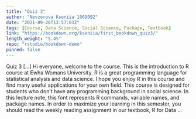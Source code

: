 ```yaml
---
title: "Quiz 3"
author: "Nevzorova Kseniia 1869092"
date: "2021-09-26T13:57:03Z"
tags: [Course, Data Science, Social Science, Package, Textbook]
link: "https://bookdown.org/kseniia/first_bookdown_quiz3/"
length_weight: "5.4%"
repo: "rstudio/bookdown-demo"
pinned: false
---
```


Quiz 3 [...] Hi everyone, welcome to the course. This is the introduction to R course at Ewha Womans University. R is a great programming language for statistical analysis and data science. I hope you enjoy R in this course and find many useful applications for your own field. This course is designed for students who don’t have any programming background in social science. In this lecture note, this font represents R commands, variable names, and package names. In order to maximize your learning in this semester, you should read the weekly reading assignment in our textbook, R for Data ...

